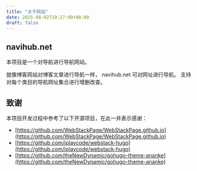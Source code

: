 ```yaml
---
title: "关于网站"
date: 2025-08-02T19:27:08+08:00
draft: false
---
```


## navihub.net 

本项目是一个对导航进行导航网站。

就像博客网站对博客文章进行导航一样， navihub.net 可对网址进行导航。 支持对每个类目的导航网址集合进行增删改查。

## 致谢

本项目开发过程中参考了以下开源项目，在此一并表示感谢：

- [https://github.com/WebStackPage/WebStackPage.github.io](https://github.com/WebStackPage/WebStackPage.github.io)
- [https://github.com/iplaycode/webstack-hugo](https://github.com/iplaycode/webstack-hugo)
- [https://github.com/theNewDynamic/gohugo-theme-ananke](https://github.com/theNewDynamic/gohugo-theme-ananke)


